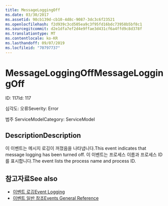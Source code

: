 ```yaml
---
title: MessageLoggingOff
ms.date: 03/30/2017
ms.assetid: 98cb139d-cb10-4d8c-9087-3dc3c6f23521
ms.openlocfilehash: f2d939c3cd505ea9c3f95fd16bdc73958b5bf8c1
ms.sourcegitcommit: d2e1dfa7ef2d4e9ffae3d431cf6a4ffd9c8d378f
ms.translationtype: MT
ms.contentlocale: ko-KR
ms.lasthandoff: 09/07/2019
ms.locfileid: "70797737"
---
```

# <a name="messageloggingoff"></a><span data-ttu-id="e7914-102">MessageLoggingOff</span><span class="sxs-lookup"><span data-stu-id="e7914-102">MessageLoggingOff</span></span>
<span data-ttu-id="e7914-103">ID: 117</span><span class="sxs-lookup"><span data-stu-id="e7914-103">Id: 117</span></span>  
  
 <span data-ttu-id="e7914-104">심각도: 오류</span><span class="sxs-lookup"><span data-stu-id="e7914-104">Severity: Error</span></span>  
  
 <span data-ttu-id="e7914-105">범주 ServiceModel</span><span class="sxs-lookup"><span data-stu-id="e7914-105">Category: ServiceModel</span></span>  
  
## <a name="description"></a><span data-ttu-id="e7914-106">Description</span><span class="sxs-lookup"><span data-stu-id="e7914-106">Description</span></span>  
 <span data-ttu-id="e7914-107">이 이벤트는 메시지 로깅이 꺼졌음을 나타냅니다.</span><span class="sxs-lookup"><span data-stu-id="e7914-107">This event indicates that message logging has been turned off.</span></span> <span data-ttu-id="e7914-108">이 이벤트는 프로세스 이름과 프로세스 ID를 표시합니다.</span><span class="sxs-lookup"><span data-stu-id="e7914-108">The event lists the process name and process ID.</span></span>  
  
## <a name="see-also"></a><span data-ttu-id="e7914-109">참고자료</span><span class="sxs-lookup"><span data-stu-id="e7914-109">See also</span></span>

- [<span data-ttu-id="e7914-110">이벤트 로깅</span><span class="sxs-lookup"><span data-stu-id="e7914-110">Event Logging</span></span>](index.md)
- [<span data-ttu-id="e7914-111">이벤트 일반 참조</span><span class="sxs-lookup"><span data-stu-id="e7914-111">Events General Reference</span></span>](events-general-reference.md)
